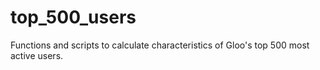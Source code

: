 # top_500_users
Functions and scripts to calculate characteristics of Gloo's top 500 most active users.

